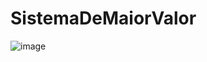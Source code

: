 # SistemaDeMaiorValor
![image](https://github.com/KawanBto/SistemaDeMaiorValor/assets/112673449/4ee9cc7a-d9c0-4c06-9474-8dcda5e452bd)
